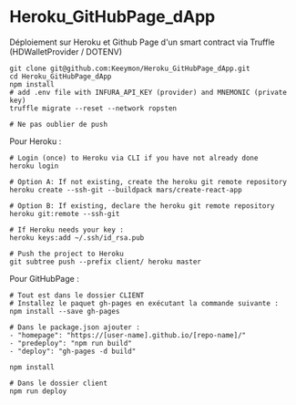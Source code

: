 # Heroku_GitHubPage_dApp
Déploiement sur Heroku et Github Page d'un smart contract via Truffle (HDWalletProvider / DOTENV)


  ```
  git clone git@github.com:Keeymon/Heroku_GitHubPage_dApp.git
  cd Heroku_GitHubPage_dApp
  npm install
  # add .env file with INFURA_API_KEY (provider) and MNEMONIC (private key)
  truffle migrate --reset --network ropsten
  
  # Ne pas oublier de push
  ```


  Pour Heroku :
  ```
  # Login (once) to Heroku via CLI if you have not already done
  heroku login

  # Option A: If not existing, create the heroku git remote repository
  heroku create --ssh-git --buildpack mars/create-react-app

  # Option B: If existing, declare the heroku git remote repository
  heroku git:remote --ssh-git
  
  # If Heroku needs your key :
  heroku keys:add ~/.ssh/id_rsa.pub
  
  # Push the project to Heroku
  git subtree push --prefix client/ heroku master
  ```
  
  
  Pour GitHubPage :
  ```
  # Tout est dans le dossier CLIENT
  # Installez le paquet gh-pages en exécutant la commande suivante :
  npm install --save gh-pages
  
  # Dans le package.json ajouter :
  - "homepage": "https://[user-name].github.io/[repo-name]/"
  - "predeploy": "npm run build"
  - "deploy": "gh-pages -d build"
  
  npm install
  
  # Dans le dossier client
  npm run deploy
  ```
